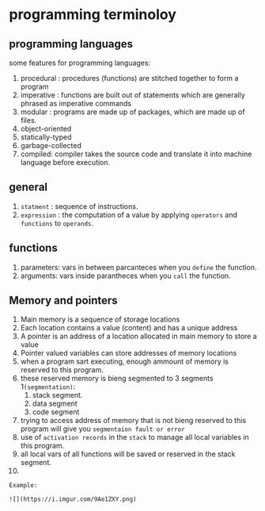 # programming terminoloy

## programming languages 
some features for programming languages:
1. procedural : procedures (functions) are stitched together to form a program
2. imperative : functions are built out of statements which are generally phrased as imperative commands
3. modular : programs are made up of packages, which are made up of files.
4. object-oriented
5. statically-typed
6. garbage-collected
6. compiled: compiler takes the source code and translate it into machine language before execution.

## general
1. `statment` : sequence of instructions.
2.  `expression` :  the computation of a value by applying `operators` and `functions` to `operands`.


## functions
1. parameters: vars in between parcanteces when you `define` the function.
2. arguments: vars inside parantheces when you `call` the function.


## Memory and pointers
1. Main memory is a sequence of storage locations
2. Each location contains a value (content) and has a unique address
3. A pointer is an address of a location allocated in main memory to store a value
4. Pointer valued variables can store addresses of memory locations
5. when a program sart executing, enough ammount of memory is reserved to this program.
6. these reserved memory is bieng segmented to 3 segments 1`(segmentation)`:
   1. stack segment.
   2. data segment
   3. code segment
7. trying to access address of memory that is not bieng reserved to this program will give you `segmentaion fault or error`
8. use of `activation records` in the `stack` to manage all local variables in this program.
9. all local vars of all functions will be saved or reserved in the stack segment.
10. 

    Example: 

    ![](https://i.imgur.com/9Ae1ZXY.png)

